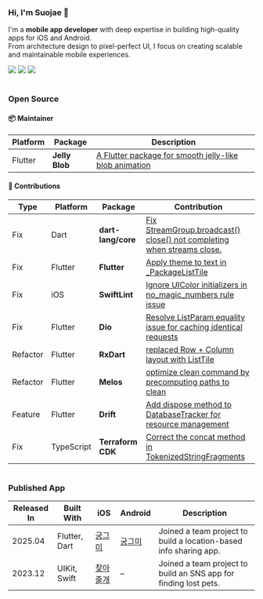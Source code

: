 ### Hi, I'm Suojae 👋  
I'm a **mobile app developer** with deep expertise in building high-quality apps for iOS and Android.  
From architecture design to pixel-perfect UI, I focus on creating scalable and maintainable mobile experiences.
<p align="left">
  <img src="https://img.shields.io/badge/Flutter-%2302569B.svg?style=for-the-badge&logo=flutter&logoColor=white" />
  <img src="https://img.shields.io/badge/iOS-000000?style=for-the-badge&logo=apple&logoColor=white" />
  <img src="https://img.shields.io/badge/Android-3DDC84?style=for-the-badge&logo=android&logoColor=white" />
</p>



#

### Open Source

#### 📦 Maintainer  

| Platform | Package       | Description |
|----------|--------------|-------------|
| Flutter  | **Jelly Blob** | [A Flutter package for smooth jelly-like blob animation](https://pub.dev/packages/jelly_blob) |

#### 🌟 Contributions


| Type | Platform | Package | Contribution |
|------|----------|---------|-------------|
| Fix | Dart | **dart-lang/core** | [Fix StreamGroup.broadcast() close() not completing when streams close.](https://github.com/dart-lang/core/pull/876) |
| Fix | Flutter | **Flutter** | [Apply theme to text in _PackageListTile](https://github.com/flutter/flutter/pull/165739) |
| Fix | iOS | **SwiftLint** | [Ignore UIColor initializers in no_magic_numbers rule issue](https://github.com/realm/SwiftLint/pull/6035) |
| Fix | Flutter | **Dio** | [Resolve ListParam equality issue for caching identical requests](https://github.com/cfug/dio/pull/2366) |
| Refactor | Flutter | **RxDart** | [replaced Row + Column layout with ListTile](https://github.com/ReactiveX/rxdart/pull/789) |
| Refactor | Flutter | **Melos** | [optimize clean command by precomputing paths to clean](https://github.com/invertase/melos/pull/855) |
| Feature | Flutter | **Drift** | [Add dispose method to DatabaseTracker for resource management](https://github.com/simolus3/drift/pull/3420) |
| Fix | TypeScript | **Terraform CDK** | [Correct the concat method in TokenizedStringFragments](https://github.com/hashicorp/terraform-cdk/pull/3772) |


#

### Published App


| Released In | Built With | iOS | Android | Description |
|----------|------------|-----------|------------|-------------|
| 2025.04  | Flutter, Dart |[궁그미](https://apps.apple.com/kr/app/%EA%B6%81%EA%B7%B8%EB%AF%B8/id6743760411?l=en-GB)| [궁그미](https://play.google.com/store/apps/details?id=com.lazyheroez.loci&hl=en) | Joined a team project to build a location-based info sharing app.
| 2023.12 | UIKit, Swift |[찾아줄개](https://apps.apple.com/kr/app/%EC%B0%BE%EC%95%84%EC%A4%84%EA%B0%9C/id6471409178?l=en-GB)| – | Joined a team project to build an SNS app for finding lost pets.
